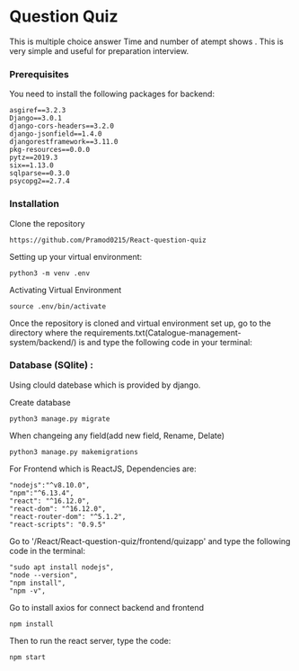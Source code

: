 # Question Quiz
This is multiple choice answer Time and number of atempt shows . This is very simple and useful for preparation interview.

### Prerequisites

You need to install the following packages for backend:

```
asgiref==3.2.3
Django==3.0.1
django-cors-headers==3.2.0
django-jsonfield==1.4.0
djangorestframework==3.11.0
pkg-resources==0.0.0
pytz==2019.3
six==1.13.0
sqlparse==0.3.0
psycopg2==2.7.4

```
### Installation

Clone the repository

```
https://github.com/Pramod0215/React-question-quiz
```

Setting up your virtual environment:

```
python3 -m venv .env
```

Activating Virtual  Environment

```
source .env/bin/activate
```
Once the repository is cloned and virtual environment set up, go to the directory where the requirements.txt(Catalogue-management-system/backend/) is and type the following code in your terminal:

### Database (SQlite) : 
Using clould datebase which is provided by django.

Create database
```
python3 manage.py migrate
```
When changeing any field(add new field, Rename, Delate)
```
python3 manage.py makemigrations
```

For Frontend which is ReactJS,
Dependencies are: 
```
"nodejs":"^v8.10.0",
"npm":"^6.13.4",
"react": "^16.12.0",
"react-dom": "^16.12.0",
"react-router-dom": "^5.1.2",
"react-scripts": "0.9.5"

```

Go to '/React/React-question-quiz/frontend/quizapp'  and type the following code in the terminal:
```
"sudo apt install nodejs",
"node --version",
"npm install", 
"npm -v",

```
Go to install axios for connect backend and frontend
```
npm install
```
Then to run the react server, type the code:
```
npm start
```
